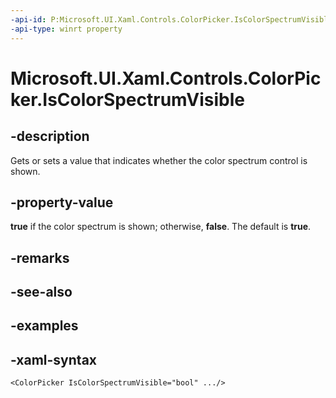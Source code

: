 ```yaml
---
-api-id: P:Microsoft.UI.Xaml.Controls.ColorPicker.IsColorSpectrumVisible
-api-type: winrt property
---
```

<!-- Property syntax.
public bool IsColorSpectrumVisible { get;  set; }
-->

# Microsoft.UI.Xaml.Controls.ColorPicker.IsColorSpectrumVisible


## -description

Gets or sets a value that indicates whether the color spectrum control is shown.


## -property-value

**true** if the color spectrum is shown; otherwise, **false**. The default is **true**.


## -remarks


## -see-also


## -examples


## -xaml-syntax

```xaml
<ColorPicker IsColorSpectrumVisible="bool" .../>
```


